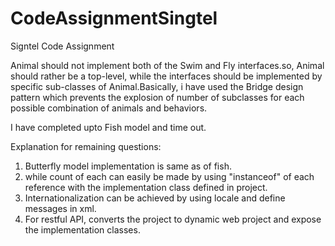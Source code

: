 # CodeAssignmentSingtel
Signtel Code Assignment



Animal should not implement both of the Swim and Fly interfaces.so, Animal should rather be a top-level, while the interfaces should be implemented by specific sub-classes of Animal.Basically, i have used the Bridge design pattern which prevents the explosion of number of subclasses for each possible combination of animals and behaviors.

I have completed upto Fish model and time out.

Explanation for remaining questions:
  1) Butterfly model implementation is same as of fish.
  2) while count of each can easily be made by using "instanceof" of each reference with the implementation class defined in project.
  3) Internationalization can be achieved by using locale and define messages in xml.
  4) For restful API, converts the project to dynamic web project and expose the implementation classes.
